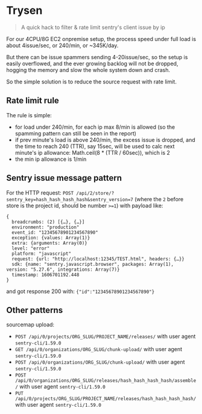 # Trysen

> A quick hack to filter & rate limit sentry's client issue by ip

For our 4CPU/8G EC2 onpremise setup, the process speed under full load is about 4issue/sec,
  or 240/min, or ~345K/day.
  
But there can be issue spammers sending 4-20issue/sec,
  so the setup is easily overflowed, and the ever growing backlog will not be dropped,
  hogging the memory and slow the whole system down and crash.

So the simple solution is to reduce the source request with rate limit.


## Rate limit rule

The rule is simple:
- for load under 240/min, for each ip max 8/min is allowed
  (so the spamming pattern can still be seen in the report)
- if prev minute's load is above 240/min, the excess issue is dropped,
  and the time to reach 240 (TTR), say 15sec,
  will be used to calc next minute's ip allowance: Math.ceil(8 * (TTR / 60sec)), which is 2
- the min ip allowance is 1/min


## Sentry issue message pattern

For the HTTP request: `POST /api/2/store/?sentry_key=hash_hash_hash_hash&sentry_version=7` (where the `2` before store is the project id, should be number `>=1`)
with payload like:
```
{
  breadcrumbs: (2) [{…}, {…}]
  environment: "production"
  event_id: "12345678901234567890"
  exception: {values: Array(1)}
  extra: {arguments: Array(0)}
  level: "error"
  platform: "javascript"
  request: {url: "http://localhost:12345/TEST.html", headers: {…}}
  sdk: {name: "sentry.javascript.browser", packages: Array(1), version: "5.27.6", integrations: Array(7)}
  timestamp: 1606701192.448
}
```
and got response 200 with: `{"id":"12345678901234567890"}`


## Other patterns

sourcemap upload:
- `POST /api/0/projects/ORG_SLUG/PROJECT_NAME/releases/` with user agent `sentry-cli/1.59.0`
- `GET /api/0/organizations/ORG_SLUG/chunk-upload/` with user agent `sentry-cli/1.59.0`
- `POST /api/0/organizations/ORG_SLUG/chunk-upload/` with user agent `sentry-cli/1.59.0`
- `POST /api/0/organizations/ORG_SLUG/releases/hash_hash_hash_hash/assemble/` with user agent `sentry-cli/1.59.0`
- `PUT /api/0/projects/ORG_SLUG/PROJECT_NAME/releases/hash_hash_hash_hash/` with user agent `sentry-cli/1.59.0`
